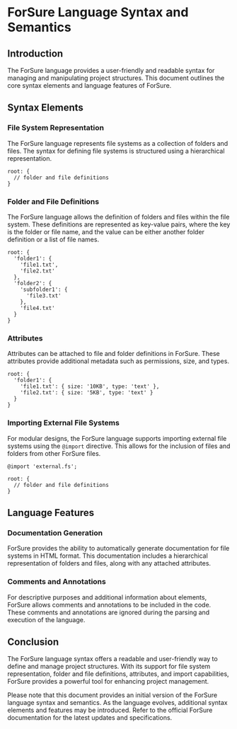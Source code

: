 # ForSure Language Syntax and Semantics

## Introduction

The ForSure language provides a user-friendly and readable syntax for managing and manipulating project structures. This document outlines the core syntax elements and language features of ForSure.

## Syntax Elements

### File System Representation

The ForSure language represents file systems as a collection of folders and files. The syntax for defining file systems is structured using a hierarchical representation.

```
root: {
  // folder and file definitions
}
```

### Folder and File Definitions

The ForSure language allows the definition of folders and files within the file system. These definitions are represented as key-value pairs, where the key is the folder or file name, and the value can be either another folder definition or a list of file names.

```
root: {
  'folder1': {
    'file1.txt',
    'file2.txt'
  },
  'folder2': {
    'subfolder1': {
      'file3.txt'
    },
    'file4.txt'
  }
}
```

### Attributes

Attributes can be attached to file and folder definitions in ForSure. These attributes provide additional metadata such as permissions, size, and types.

```
root: {
  'folder1': {
    'file1.txt': { size: '10KB', type: 'text' },
    'file2.txt': { size: '5KB', type: 'text' }
  }
}
```

### Importing External File Systems

For modular designs, the ForSure language supports importing external file systems using the `@import` directive. This allows for the inclusion of files and folders from other ForSure files.

```
@import 'external.fs';

root: {
  // folder and file definitions
}
```

## Language Features

### Documentation Generation

ForSure provides the ability to automatically generate documentation for file systems in HTML format. This documentation includes a hierarchical representation of folders and files, along with any attached attributes.

### Comments and Annotations

For descriptive purposes and additional information about elements, ForSure allows comments and annotations to be included in the code. These comments and annotations are ignored during the parsing and execution of the language.

## Conclusion

The ForSure language syntax offers a readable and user-friendly way to define and manage project structures. With its support for file system representation, folder and file definitions, attributes, and import capabilities, ForSure provides a powerful tool for enhancing project management.

Please note that this document provides an initial version of the ForSure language syntax and semantics. As the language evolves, additional syntax elements and features may be introduced. Refer to the official ForSure documentation for the latest updates and specifications.
